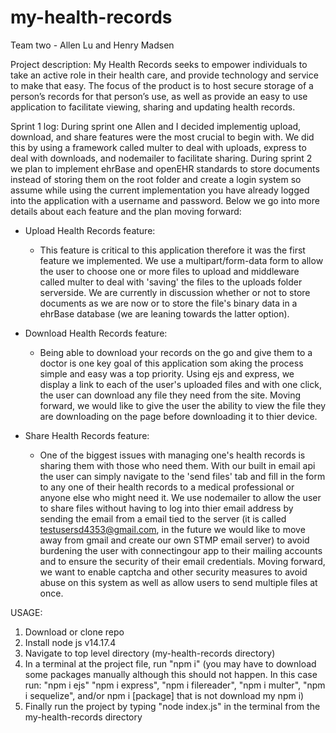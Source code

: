 # my-health-records
Team two - Allen Lu and Henry Madsen

Project description: My Health Records seeks to empower individuals to take an active role in their health care, and provide technology and service to make that easy. The focus of the product is to host secure storage of a person’s records for that person’s use, as well as provide an easy to use application to facilitate viewing, sharing and updating health records.

Sprint 1 log:
During sprint one Allen and I decided implementig upload, download, and share features were the most crucial to begin with. We did this by using a framework called multer to deal with uploads, express to deal with downloads, and nodemailer to facilitate sharing. During sprint 2 we plan to implement ehrBase and openEHR standards to store documents instead of storing them on the root folder and create a login system so assume while using the current implementation you have already logged into the application with a username and password. Below we go into more details about each feature and the plan moving forward:

- Upload Health Records feature:
  - This feature is critical to this application therefore it was the first feature we implemented. We use a multipart/form-data form to allow the user to choose       one or more files to upload and middleware called multer to deal with 'saving' the files to the uploads folder serverside. We are currently in discussion           whether or not to store documents as we are now or to store the file's binary data in a ehrBase database (we are leaning towards the latter option).

- Download Health Records feature: 
  -  Being able to download your records on the go and give them to a doctor is one key goal of this application som aking the process simple and easy was a top          priority. Using ejs and express, we display a link to each of the user's uploaded files and with one click, the user can download any file they need from the        site. Moving forward, we would like to give the user the ability to view the file they are downloading on the page before downloading it to thier device.

- Share Health Records feature: 
  - One of the biggest issues with managing one's health records is sharing them with those who need them. With our built in email api the user can simply navigate     to the 'send files' tab and fill in the form to any one of their health records to a medical professional or anyone else who might need it. We use nodemailer to     allow the user to share files without having to log into thier email address by sending the email from a email tied to the server (it is called                     testusersd4353@gmail.com, in the future we would like to move away from gmail and create our own STMP email server) to avoid burdening the user with                 connectingour app to their mailing accounts and to ensure the security of their email credentials. Moving forward, we want to enable captcha and other security     measures to avoid abuse on this system as well as allow users to send multiple files at once.

USAGE: 
1. Download or clone repo
2. Install node js v14.17.4
3. Navigate to top level directory (my-health-records directory)
4. In a terminal at the project file, run "npm i" (you may have to download some packages manually although this should not happen. In this case run: "npm i ejs" "npm i express", "npm i filereader", "npm i multer", "npm i sequelize", and/or npm i [package] that is not download my npm i)
5. Finally run the project by typing "node index.js" in the terminal from the my-health-records directory 
